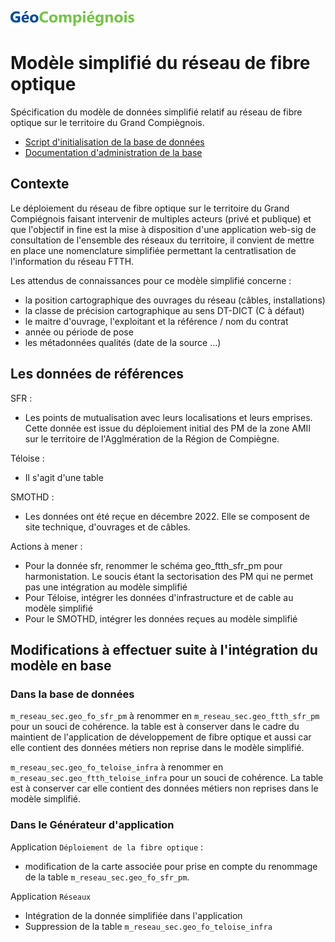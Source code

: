 ![picto](https://github.com/sigagglocompiegne/orga_gest_igeo/blob/master/doc/img/geocompiegnois_2020_reduit_v2.png)

# Modèle simplifié du réseau de fibre optique

Spécification du modèle de données simplifié relatif au réseau de fibre optique sur le territoire du Grand Compiègnois.

- [Script d'initialisation de la base de données](bdd/init_db_ftth_light.sql) 
- [Documentation d'administration de la base](bdd/doc_admin_bd_resh_light.md)

## Contexte

Le déploiement du réseau de fibre optique sur le territoire du Grand Compiégnois faisant intervenir de multiples acteurs (privé et publique) et que l'objectif in fine est la mise à disposition d'une application web-sig de consultation de l'ensemble des réseaux du territoire, il convient de mettre en place une nomenclature simplifiée permettant la centratlisation de l'information du réseau FTTH.

Les attendus de connaissances pour ce modèle simplifié concerne :
* la position cartographique des ouvrages du réseau (câbles, installations)
* la classe de précision cartographique au sens DT-DICT (C à défaut)
* le maitre d'ouvrage, l'exploitant et la référence / nom du contrat
* année ou période de pose
* les métadonnées qualités (date de la source ...)  
  
## Les données de références  
  
SFR :
* Les points de mutualisation avec leurs localisations et leurs emprises. Cette donnée est issue du déploiement initial des PM de la zone AMII sur le territoire de l'Agglmération de la Région de Compiègne.

Téloise :
* Il s'agit d'une table 

SMOTHD :
* Les données ont été reçue en décembre 2022. Elle se composent de site technique, d'ouvrages et de câbles.


Actions à mener :
* Pour la donnée sfr, renommer le schéma geo_ftth_sfr_pm pour harmonistation. Le soucis étant la sectorisation des PM qui ne permet pas une intégration au modèle simplifié
* Pour Téloise, intégrer les données d'infrastructure et de cable au modèle simplifié
* Pour le SMOTHD, intégrer les données reçues au modèle simplifié

## Modifications à effectuer suite à l'intégration du modèle en base

### Dans la base de données

`m_reseau_sec.geo_fo_sfr_pm` à renommer en `m_reseau_sec.geo_ftth_sfr_pm` pour un souci de cohérence.  la table est à conserver dans le cadre du maintient de l'application de développement de fibre optique et aussi car elle contient des données métiers non reprise dans le modèle simplifié.

`m_reseau_sec.geo_fo_teloise_infra`  à renommer en `m_reseau_sec.geo_ftth_teloise_infra` pour un souci de cohérence.  La table est à conserver car elle contient des données métiers non reprises dans le modèle simplifié.  


### Dans le Générateur d'application  

Application `Déploiement de la fibre optique` :
* modification de la carte associée pour prise en compte du renommage de la table `m_reseau_sec.geo_fo_sfr_pm`.

Application `Réseaux`
* Intégration de la donnée simplifiée dans l'application
* Suppression de la table `m_reseau_sec.geo_fo_teloise_infra` 




